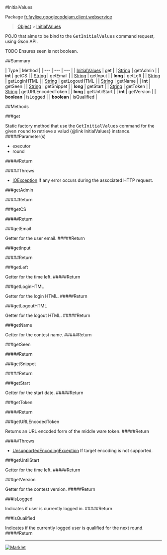 #InitialValues

Package [fr.faylixe.googlecodejam.client.webservice](README.md)<br>
> [Object](../../../../java/lang/Object.md) > [InitialValues](InitialValues.md)

<p>POJO that aims to be bind to the <tt>GetInitialValues</tt>
 command request, using Gson API.</p>
 
 TODO Ensures seen is not boolean.

##Summary


| Type | Method |
| --- | --- | --- |
| [InitialValues](InitialValues.md) | get |
| [String](../../../../java/lang/String.md) | getAdmin |
| **int** | getCS |
| [String](../../../../java/lang/String.md) | getEmail |
| [String](../../../../java/lang/String.md) | getInput |
| **long** | getLeft |
| [String](../../../../java/lang/String.md) | getLoginHTML |
| [String](../../../../java/lang/String.md) | getLogoutHTML |
| [String](../../../../java/lang/String.md) | getName |
| **int** | getSeen |
| [String](../../../../java/lang/String.md) | getSnippet |
| **long** | getStart |
| [String](../../../../java/lang/String.md) | getToken |
| [String](../../../../java/lang/String.md) | getURLEncodedToken |
| **long** | getUntilStart |
| **int** | getVersion |
| **boolean** | isLogged |
| **boolean** | isQualified |

##Methods

###get


Static factory method that use the <tt>GetInitialValues</tt> command
 for the given <tt>round</tt> to retrieve a valud {@link InitialValues} instance.
#####Parameter(s)


* executor
* round

#####Return


#####Throws

* [IOException](../../../../java/io/IOException.md) If any error occurs during the associated HTTP request.

###getAdmin



#####Return



###getCS



#####Return



###getEmail


Getter for the user email.
#####Return



###getInput



#####Return



###getLeft


Getter for the time left.
#####Return



###getLoginHTML


Getter for the login HTML.
#####Return



###getLogoutHTML


Getter for the logout HTML.
#####Return



###getName


Getter for the contest name.
#####Return



###getSeen



#####Return



###getSnippet



#####Return



###getStart


Getter for the start date.
#####Return



###getToken



#####Return



###getURLEncodedToken


Returns an URL encoded form of the middle ware token.
#####Return


#####Throws

* [UnsupportedEncodingException](../../../../java/io/UnsupportedEncodingException.md) If target encoding is not supported.

###getUntilStart


Getter for the time left.
#####Return



###getVersion


Getter for the contest version.
#####Return



###isLogged


Indicates if user is currently logged in.
#####Return



###isQualified


Indicates if the currently logged user
 is qualified for the next round.
#####Return



---
[![Marklet](https://img.shields.io/badge/Generated%20by-Marklet-green.svg)](https://github.com/Faylixe/marklet)